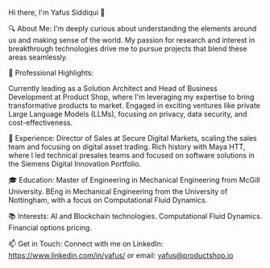 Hi there, I'm Yafus Siddiqui 👋

🔍 About Me:
I'm deeply curious about understanding the elements around us and making sense of the world. My passion for research and interest in breakthrough technologies drive me to pursue projects that blend these areas seamlessly.

🌟 Professional Highlights:

Currently leading as a Solution Architect and Head of Business Development at Product Shop, where I'm leveraging my expertise to bring transformative products to market.
Engaged in exciting ventures like private Large Language Models (LLMs), focusing on privacy, data security, and cost-effectiveness.

💼 Experience:
Director of Sales at Secure Digital Markets, scaling the sales team and focusing on digital asset trading.
Rich history with Maya HTT, where I led technical presales teams and focused on software solutions in the Siemens Digital Innovation Portfolio.

🎓 Education:
Master of Engineering in Mechanical Engineering from McGill University.
BEng in Mechanical Engineering from the University of Nottingham, with a focus on Computational Fluid Dynamics.

📚 Interests:
AI and Blockchain technologies.
Computational Fluid Dynamics.
Financial options pricing.

📫 Get in Touch:
Connect with me on LinkedIn: https://www.linkedin.com/in/yafus/ or email: yafus@productshop.io
